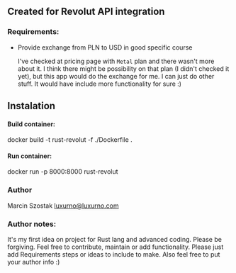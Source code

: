 ## Created for Revolut API integration

### Requirements:
- Provide exchange from PLN to USD in good specific course 
  
  I've checked at pricing page with `Metal` plan and there wasn't more about it. 
  I think there might be possibility on that plan (I didn't checked it yet), but this app would do the exchange for me. 
  I can just do other stuff. It would have include more functionality for sure :)

## Instalation
#### Build container:
docker build -t rust-revolut -f ./Dockerfile .

#### Run container:
docker run -p 8000:8000 rust-revolut

### Author
Marcin Szostak <luxurno@luxurno.com>

### Author notes:
It's my first idea on project for Rust lang and advanced coding. Please be forgiving.
Feel free to contribute, maintain or add functionality.
Please just add Requirements steps or ideas to include to make.
Also feel free to put your author info :)

